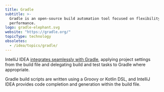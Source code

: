 ```yaml
---
title: Gradle
subtitle: >-
  Gradle is an open-source build automation tool focused on flexibility and
  performance.
logo: gradle-elephant.svg
website: "https://gradle.org/"
topicType: technology
obsoletes:
  - /idea/topics/gradle/
---
```


IntelliJ IDEA [integrates seamlessly with Gradle](https://www.jetbrains.com/help/idea/gradle.html), applying project settings from the build file and delegating build and test tasks to Gradle where appropriate.

Gradle build scripts are written using a Groovy or Kotlin DSL, and IntelliJ IDEA provides code completion and generation within the build file.
